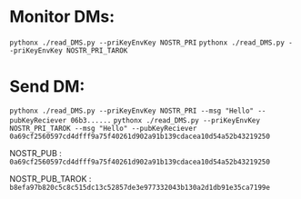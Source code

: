 # Monitor DMs:

`pythonx ./read_DMS.py --priKeyEnvKey NOSTR_PRI`
`pythonx ./read_DMS.py --priKeyEnvKey NOSTR_PRI_TAROK`

# Send DM:

`pythonx ./read_DMS.py --priKeyEnvKey NOSTR_PRI --msg "Hello" --pubKeyReciever 06b3......`
`pythonx ./read_DMS.py --priKeyEnvKey NOSTR_PRI_TAROK --msg "Hello" --pubKeyReciever  0a69cf2560597cd4dfff9a75f40261d902a91b139cdacea10d54a52b43219250`


NOSTR_PUB : `0a69cf2560597cd4dfff9a75f40261d902a91b139cdacea10d54a52b43219250`

NOSTR_PUB_TAROK : `b8efa97b820c5c8c515dc13c52857de3e977332043b130a2d1db91e35ca7199e`
